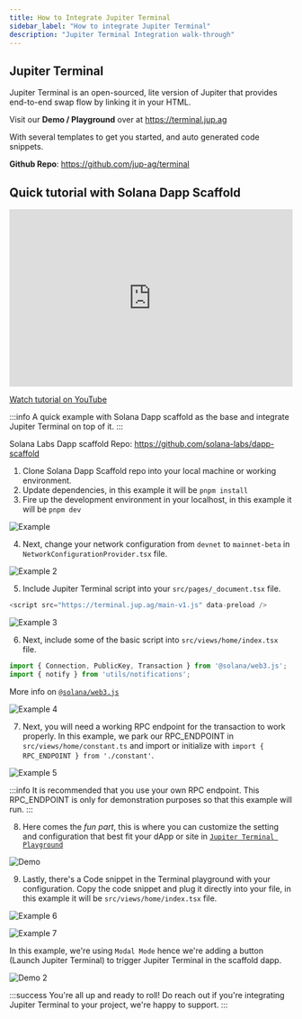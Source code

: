 ```yaml
---
title: How to Integrate Jupiter Terminal
sidebar_label: "How to integrate Jupiter Terminal"
description: "Jupiter Terminal Integration walk-through"
---
```


## Jupiter Terminal

Jupiter Terminal is an open-sourced, lite version of Jupiter that provides end-to-end swap flow by linking it in your HTML.

Visit our **Demo / Playground** over at https://terminal.jup.ag

With several templates to get you started, and auto generated code snippets.

**Github Repo**: https://github.com/jup-ag/terminal 

## Quick tutorial with Solana Dapp Scaffold


<iframe width="100%" height="315" src="https://www.youtube.com/embed/T-3KN3k1e5Y" title="YouTube video player" frameborder="0" allow="accelerometer; autoplay; clipboard-write; encrypted-media; gyroscope; picture-in-picture; web-share" allowfullscreen></iframe>

[Watch tutorial on YouTube](https://youtu.be/T-3KN3k1e5Y)

:::info 
A quick example with Solana Dapp scaffold as the base and integrate Jupiter Terminal on top of it.
:::

Solana Labs Dapp scaffold Repo: https://github.com/solana-labs/dapp-scaffold

1. Clone Solana Dapp Scaffold repo into your local machine or working environment.
2. Update dependencies, in this example it will be `pnpm install`
3. Fire up the development environment in your localhost, in this example it will be `pnpm dev`

![Example](/img/guide/example1.jpg)

4. Next, change your network configuration from `devnet` to `mainnet-beta` in `NetworkConfigurationProvider.tsx` file. 

![Example 2](/img/guide/example2.jpg)

5. Include Jupiter Terminal script into your `src/pages/_document.tsx` file.

``` js
<script src="https://terminal.jup.ag/main-v1.js" data-preload />
```
![Example 3](/img/guide/example3.jpg)

6. Next, include some of the basic script into `src/views/home/index.tsx` file. 

``` js
import { Connection, PublicKey, Transaction } from '@solana/web3.js';
import { notify } from 'utils/notifications';
```

More info on [`@solana/web3.js`](https://solana-labs.github.io/solana-web3.js/)

![Example 4](/img/guide/example4.jpg)

7. Next, you will need a working RPC endpoint for the transaction to work properly. In this example, we park our RPC_ENDPOINT in `src/views/home/constant.ts` and import or initialize with `import { RPC_ENDPOINT } from './constant'`.

![Example 5](/img/guide/example5.jpg)

:::info 
It is recommended that you use your own RPC endpoint.
This RPC_ENDPOINT is only for demonstration purposes so that this example will run.
:::

8. Here comes the *fun part*, this is where you can customize the setting and configuration that best fit your dApp or site in [`Jupiter Terminal Playground`](https://terminal.jup.ag/)

![Demo](/img/guide/terminal-demo.gif)

9. Lastly, there's a Code snippet in the Terminal playground with your configuration. Copy the code snippet and plug it directly into your file, in this example it will be `src/views/home/index.tsx` file. 

![Example 6](/img/guide/example6.jpg)

![Example 7](/img/guide/example7.jpg)

In this example, we're using `Modal Mode` hence we're adding a button (Launch Jupiter Terminal) to trigger Jupiter Terminal in the scaffold dapp.

![Demo 2](/img/guide/terminal-demo2.gif)

:::success You're all up and ready to roll!
Do reach out if you're integrating Jupiter Terminal to your project, we're happy to support.
:::